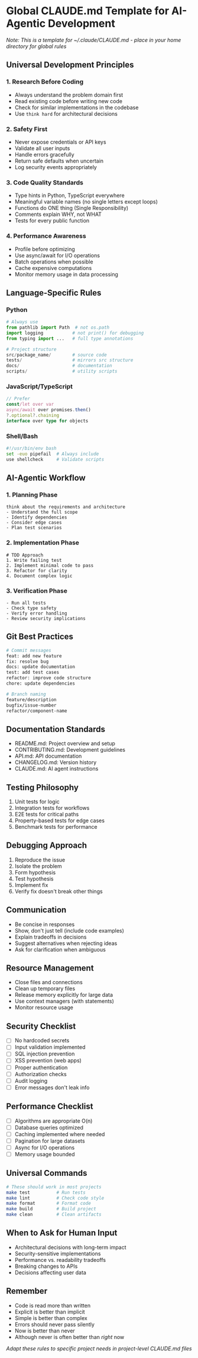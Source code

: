 # Global CLAUDE.md Template for AI-Agentic Development

*Note: This is a template for ~/.claude/CLAUDE.md - place in your home directory for global rules*

## Universal Development Principles

### 1. Research Before Coding
- Always understand the problem domain first
- Read existing code before writing new code
- Check for similar implementations in the codebase
- Use `think hard` for architectural decisions

### 2. Safety First
- Never expose credentials or API keys
- Validate all user inputs
- Handle errors gracefully
- Return safe defaults when uncertain
- Log security events appropriately

### 3. Code Quality Standards
- Type hints in Python, TypeScript everywhere
- Meaningful variable names (no single letters except loops)
- Functions do ONE thing (Single Responsibility)
- Comments explain WHY, not WHAT
- Tests for every public function

### 4. Performance Awareness
- Profile before optimizing
- Use async/await for I/O operations
- Batch operations when possible
- Cache expensive computations
- Monitor memory usage in data processing

## Language-Specific Rules

### Python
```python
# Always use
from pathlib import Path  # not os.path
import logging           # not print() for debugging
from typing import ...   # full type annotations

# Project structure
src/package_name/        # source code
tests/                   # mirrors src structure
docs/                    # documentation
scripts/                 # utility scripts
```

### JavaScript/TypeScript
```typescript
// Prefer
const/let over var
async/await over promises.then()
?.optional?.chaining
interface over type for objects
```

### Shell/Bash
```bash
#!/usr/bin/env bash
set -euo pipefail  # Always include
use shellcheck     # Validate scripts
```

## AI-Agentic Workflow

### 1. Planning Phase
```
think about the requirements and architecture
- Understand the full scope
- Identify dependencies
- Consider edge cases
- Plan test scenarios
```

### 2. Implementation Phase
```
# TDD Approach
1. Write failing test
2. Implement minimal code to pass
3. Refactor for clarity
4. Document complex logic
```

### 3. Verification Phase
```
- Run all tests
- Check type safety
- Verify error handling
- Review security implications
```

## Git Best Practices
```bash
# Commit messages
feat: add new feature
fix: resolve bug
docs: update documentation
test: add test cases
refactor: improve code structure
chore: update dependencies

# Branch naming
feature/description
bugfix/issue-number
refactor/component-name
```

## Documentation Standards
- README.md: Project overview and setup
- CONTRIBUTING.md: Development guidelines
- API.md: API documentation
- CHANGELOG.md: Version history
- CLAUDE.md: AI agent instructions

## Testing Philosophy
1. Unit tests for logic
2. Integration tests for workflows
3. E2E tests for critical paths
4. Property-based tests for edge cases
5. Benchmark tests for performance

## Debugging Approach
1. Reproduce the issue
2. Isolate the problem
3. Form hypothesis
4. Test hypothesis
5. Implement fix
6. Verify fix doesn't break other things

## Communication
- Be concise in responses
- Show, don't just tell (include code examples)
- Explain tradeoffs in decisions
- Suggest alternatives when rejecting ideas
- Ask for clarification when ambiguous

## Resource Management
- Close files and connections
- Clean up temporary files
- Release memory explicitly for large data
- Use context managers (with statements)
- Monitor resource usage

## Security Checklist
- [ ] No hardcoded secrets
- [ ] Input validation implemented
- [ ] SQL injection prevention
- [ ] XSS prevention (web apps)
- [ ] Proper authentication
- [ ] Authorization checks
- [ ] Audit logging
- [ ] Error messages don't leak info

## Performance Checklist
- [ ] Algorithms are appropriate O(n)
- [ ] Database queries optimized
- [ ] Caching implemented where needed
- [ ] Pagination for large datasets
- [ ] Async for I/O operations
- [ ] Memory usage bounded

## Universal Commands
```bash
# These should work in most projects
make test          # Run tests
make lint          # Check code style
make format        # Format code
make build         # Build project
make clean         # Clean artifacts
```

## When to Ask for Human Input
- Architectural decisions with long-term impact
- Security-sensitive implementations
- Performance vs. readability tradeoffs
- Breaking changes to APIs
- Decisions affecting user data

## Remember
- Code is read more than written
- Explicit is better than implicit
- Simple is better than complex
- Errors should never pass silently
- Now is better than never
- Although never is often better than *right* now

*Adapt these rules to specific project needs in project-level CLAUDE.md files*